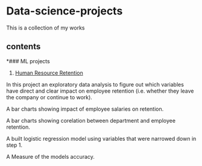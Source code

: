 # Data-science-projects
This is a collection of my works

## contents

*### ML projects
1. [Human Resource Retention](https://github.com/Nifesimi23/Data-science-projects/blob/main/Human%20Resource%20Retention.ipynb)

In this project an exploratory data analysis to figure out which variables have direct and clear impact on employee retention (i.e. whether they leave the company or continue to work).

A bar charts showing impact of employee salaries on retention.

A bar charts showing corelation between department and employee retention.

A built logistic regression model using variables that were narrowed down in step 1.

A Measure of the models accuracy.
